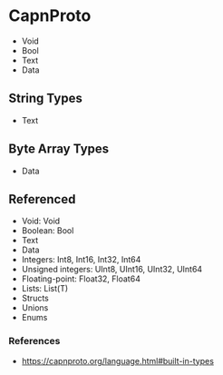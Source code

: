 # CapnProto

* Void
* Bool
* Text
* Data

## String Types

* Text

## Byte Array Types

* Data

## Referenced

* Void: Void
* Boolean: Bool
* Text
* Data
* Integers: Int8, Int16, Int32, Int64
* Unsigned integers: UInt8, UInt16, UInt32, UInt64
* Floating-point: Float32, Float64
* Lists: List(T)
* Structs
* Unions
* Enums

### References

* https://capnproto.org/language.html#built-in-types